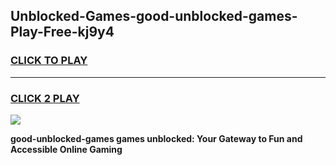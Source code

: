 
## Unblocked-Games-good-unblocked-games-Play-Free-kj9y4
<h3>
<a href="https://premium76.site?title=good-unblocked-games&ref=17A">CLICK TO PLAY</a></h3>
<hr>

<h3>
<a href="https://premium76.site?title=good-unblocked-games&ref=17A">CLICK 2 PLAY</a>
  
</h3>

<a href="https://premium76.site?title=good-unblocked-games&ref=17A"><img src="https://clearcache.store/games.png"></a>


**good-unblocked-games games unblocked: Your Gateway to Fun and Accessible Online Gaming**
